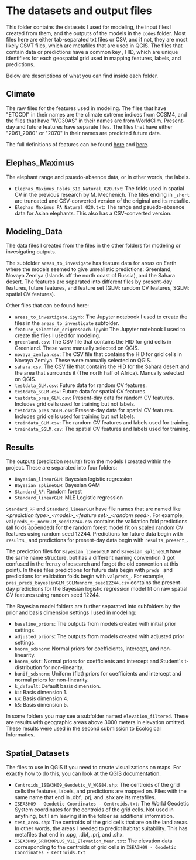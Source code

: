 # The datasets and output files

This folder contains the datasets I used for modeling, the input files I created from them, and the outputs of the models in the ```codes``` folder. Most files here are either tab-separated txt files or CSV, and if not, they are most likely CSVT files, which are metafiles that are used in QGIS. The files that contain data or predictions have a common key , HID, which are unique identifiers for each geospatial grid used in mapping features, labels, and predictions.

Below are descriptions of what you can find inside each folder.

## Climate

The raw files for the features used in modeling. The files that have "ETCCDI" in their names are the climate extreme indices from CCSM4, and the files that have "WC30AS"  in their names are from WorldClim. Present-day and future features have separate files. The files that have either "2061_2080" or "2070" in their names are predicted future data.

The full definitions of features can be found [here](http://etccdi.pacificclimate.org/list_27_indices.shtml) and [here](https://www.worldclim.org/data/bioclim.html).

## Elephas_Maximus

The elephant range and psuedo-absence data, or in other words, the labels. 

* ```Elephas_Maximus_Folds_S10_Natural_O20.txt```: The folds used in spatial CV in the previous research by M. Mechenich. The files ending in ```_short``` are truncated and CSV-converted version of the original and its metafile.
* ```Elephas_Maximus_PA_Natural_O20.txt```: The range and psuedo-absence data for Asian elephants. This also has a CSV-converted version.

## Modeling_Data

The data files I created from the files in the other folders for modeling or invesigating outputs. 

The subfolder ```areas_to_invesigate``` has feature data for areas on Earth where the models seemed to give unrealistic predictions: Greenland, Novaya Zemlya (Islands off the north coast of Russia), and the Sahara desert. The features are separated into different files by present-day features, future features, and feature set (GLM: random CV features, SGLM: spatial CV features).

Other files that can be found here:
* ```areas_to_investigate.ipynb```: The Jupyter notebook I used to create the files in the ```areas_to_investigate``` subfolder.
* ```feature_selection_origreseach.ipynb```: The Jupyter notebook I used to create the files I used for modeling.
* ```greenland.csv```: The CSV file that contains the HID for grid cells in Greenland. These were manually selected on QGIS.
* ```novaya_zemlya.csv```: The CSV file that contains the HID for grid cells in Novaya Zemlya. These were manually selected on QGIS.
* ```sahara.csv```: The CSV file that contains the HID for the Sahara desert and the area that surrounds it (The north half of Africa). Manually selected on QGIS.
* ```testdata_GLM.csv```: Future data for random CV features.
* ```testdata_SGLM.csv```: Future data for spatial CV features.
* ```testdata_pres_GLM.csv```: Present-day data for random CV features. Includes grid cells used for training but not labels.
* ```testdata_pres_SGLM.csv```: Present-day data for spatial CV features. Includes grid cells used for training but not labels.
* ```traindata_GLM.csv```: The random CV features and labels used for training.
* ```traindata_SGLM.csv```: The spatial CV features and labels used for training.

## Results

The outputs (prediction results) from the models I created within the project. These are separated into four folders:

* ```Bayesian_linearGLM```: Bayesian logistic regression
* ```Bayesian_splineGLM```: Bayesian GAM
* ```Standard_RF```: Random forest
* ```Standard_linearGLM```: MLE Logistic regression

```Standard_RF``` and ```Standard_linearGLM``` have file names that are named like *\<prediction type\>\_\<model\>\_\<feature set\>\_\<random seed>*. For example, ```valpreds_RF_normGLM_seed12244.csv``` contains the validation fold predictions (all folds appended) for the random forest model fit on scaled random CV features using random seed 12244. Predictions for future data begin with ```results_``` and predictions for present-day data begin with ```results_present_```. 

The prediction files for ```Bayesian_linearGLM``` and ```Bayesian_splineGLM``` have the same name structure, but has a different naming convention (I got confused in the frenzy of research and forgot the old convention at this point). In these files predictions for future data begin with ```preds_``` and predictions for validation folds begin with ```valpreds_```. For example, ```pres_preds_bayeslinGLM_SGLMunnorm_seed12244.csv``` contains the present-day predictions for the Bayesian logistic regression model fit on raw spatial CV features using random seed 12244. 

The Bayesian model folders are further separated into subfolders by the prior and basis dimension settings I used in modeling:

* ```baseline_priors```: The outputs from models created with initial prior settings.
* ```adjusted_priors```: The outputs from models created with adjusted prior settings.
* ```bnorm_sdsnorm```: Normal priors for coefficients, intercept, and non-linearity.
* ```bnorm_sdst```: Normal priors for coefficients and intercept and Student's t-distribution for non-linearity.
* ```bunif_sdsnorm```: Uniform (flat) priors for coefficients and intercept and normal priors for non-linearity.
* ```k_default```: Default basis dimension.
* ```k1```: Basis dimension 1.
* ```k4```: Basis dimension 4.
* ```k5```: Basis dimension 5.

In some folders you may see a subfolder named ```elevation_filtered```. These are results with geographic areas above 3000 meters in elevation omitted. These results were used in the second submission to Ecological Informatics.

## Spatial_Datasets

The files to use in QGIS if you need to create visualizations on maps. For exactly how to do this, you can look at the [QGIS documentation](https://docs.qgis.org/3.22/en/docs/).

* ```Centroids_ISEA3H09_Geodetic_V_WGS84.shp```: The centroids of the grid cells the features, labels, and predictions are mapped on. Files with the same name that end in .dbf, .prj, and .shx are its metafiles.
* ```ISEA3H09 - Geodetic Coordinates - Centroids.txt```: The World Geodetic System coordinates for the centroids of the grid cells. Not used in anything, but I am leaving it in the folder as additional information.
* ```test_area.shp```: The centroids of the grid cells that are on the land areas. In other words, the areas I needed to predict habitat suitability. This has metafiles that end in .cpg, .dbf, .prj, and .shx.
* ```ISEA3H09_SRTM30PLUS_V11_Elevation_Mean.txt```: The elevation data corresponding to the centroids of grid cells in ```ISEA3H09 - Geodetic Coordinates - Centroids.txt```
